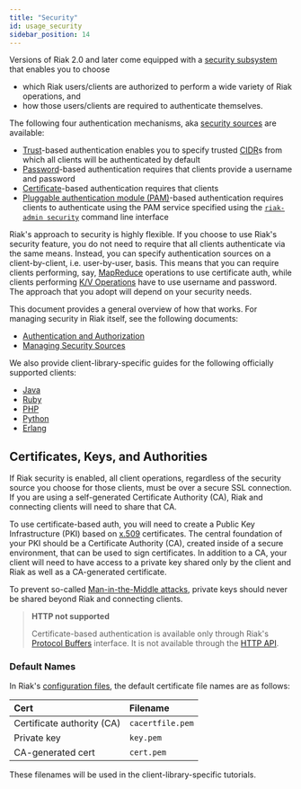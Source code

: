 ```yaml
---
title: "Security"
id: usage_security
sidebar_position: 14
---
```


Versions of Riak 2.0 and later come equipped with a [security subsystem](../../../using/security/basics.md) that enables you to choose

* which Riak users/clients are authorized to perform a wide variety of
  Riak operations, and
* how those users/clients are required to authenticate themselves.

The following four authentication mechanisms, aka [security sources](../../../using/security/managing-sources.md) are available:

* [Trust](../../../using/security/managing-sources.md#trust-based-authentication)-based
  authentication enables you to specify trusted
  [CIDR](http://en.wikipedia.org/wiki/Classless_Inter-Domain_Routing)s
  from which all clients will be authenticated by default
* [Password](../../../using/security/managing-sources.md#password-based-authentication)-based authentication requires
  that clients provide a username and password
* [Certificate](../../../using/security/managing-sources.md#certificate-based-authentication)-based authentication
  requires that clients
* [Pluggable authentication module (PAM)](../../../using/security/managing-sources.md#pam-based-authentication)-based authentication requires
  clients to authenticate using the PAM service specified using the
  [`riak-admin security`](../../../using/security/managing-sources.md#managing-sources)
  command line interface

Riak's approach to security is highly flexible. If you choose to use
Riak's security feature, you do not need to require that all clients
authenticate via the same means. Instead, you can specify authentication
sources on a client-by-client, i.e. user-by-user, basis. This means that
you can require clients performing, say, [MapReduce](../../../developing/usage/mapreduce.md)
operations to use certificate auth, while clients performing [K/V Operations](../../../developing/usage/index.md) have to use username and password. The approach
that you adopt will depend on your security needs.

This document provides a general overview of how that works. For
managing security in Riak itself, see the following documents:

* [Authentication and Authorization](../../../using/security/basics.md)
* [Managing Security Sources](../../../using/security/managing-sources.md)

We also provide client-library-specific guides for the following
officially supported clients:

* [Java](../../../developing/usage/security/java.md)
* [Ruby](../../../developing/usage/security/ruby.md)
* [PHP](../../../developing/usage/security/php.md)
* [Python](../../../developing/usage/security/python.md)
* [Erlang](../../../developing/usage/security/erlang.md)

## Certificates, Keys, and Authorities

If Riak security is enabled, all client operations, regardless of the
security source you choose for those clients, must be over a secure SSL
connection. If you are using a self-generated Certificate Authority
(CA), Riak and connecting clients will need to share that CA.

To use certificate-based auth, you will need to create a Public Key
Infrastructure (PKI) based on
[x.509](http://en.wikipedia.org/wiki/X.509) certificates. The central
foundation of your PKI should be a Certificate Authority (CA), created
inside of a secure environment, that can be used to sign certificates.
In addition to a CA, your client will need to have access to a private
key shared only by the client and Riak as well as a CA-generated
certificate.

To prevent so-called [Man-in-the-Middle
attacks](http://en.wikipedia.org/wiki/Man-in-the-middle_attack), private
keys should never be shared beyond Riak and connecting clients.

> **HTTP not supported**
>
> Certificate-based authentication is available only through Riak's
[Protocol Buffers](../../../developing/api/protocol-buffers/index.md) interface. It is not available through the
[HTTP API](../../../developing/api/http/index.md).

### Default Names

In Riak's [configuration files](../../../configuring/reference.md#security), the
default certificate file names are as follows:

| Cert                       | Filename         |
|:---------------------------|:-----------------|
| Certificate authority (CA) | `cacertfile.pem` |
| Private key                | `key.pem`        |
| CA-generated cert          | `cert.pem`       |

These filenames will be used in the client-library-specific tutorials.
